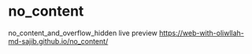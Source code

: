 # no_content
no_content_and_overflow_hidden
live preview 
 https://web-with-oliwllah-md-sajib.github.io/no_content/
